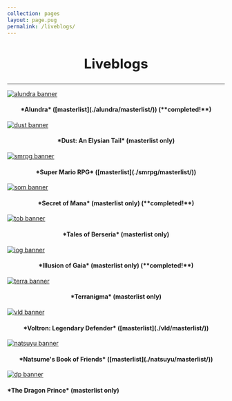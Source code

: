 ```yaml
---
collection: pages
layout: page.pug
permalink: /liveblogs/
---
```


<h2 style="text-align: center; font-size: 2.25em;">Liveblogs</h2>

---

[<img src="" alt="alundra banner" class="banner" />](./alundra/)
<h4 style="text-align: center;">*Alundra* ([masterlist](./alundra/masterlist/)) (**completed!**)</h4>


[<img src="" alt="dust banner" class="banner" />](./dust/masterlist/)
<h4 style="text-align: center;">*Dust: An Elysian Tail* (masterlist only)</h4>


[<img src="" alt="smrpg banner" class="banner" />](./smrpg/)
<h4 style="text-align: center;">*Super Mario RPG* ([masterlist](./smrpg/masterlist/))</h4>


[<img src="" alt="som banner" class="banner" />](./som/masterlist/)
<h4 style="text-align: center;">*Secret of Mana* (masterlist only) (**completed!**)</h4>


[<img src="" alt="tob banner" class="banner" />](./tob/masterlist/)
<h4 style="text-align: center;">*Tales of Berseria* (masterlist only)</h4>


[<img src="" alt="iog banner" class="banner" />](./iog/masterlist/)
<h4 style="text-align: center;">*Illusion of Gaia* (masterlist only) (**completed!**)</h4>


[<img src="" alt="terra banner" class="banner" />](./terra/masterlist)
<h4 style="text-align: center;">*Terranigma* (masterlist only)</h4>


[<img src="" alt="vld banner" class="banner" />](./vld/)
<h4 style="text-align: center;">*Voltron: Legendary Defender* ([masterlist](./vld/masterlist/))</h4>


[<img src="" alt="natsuyu banner" class="banner" />](./natsuyu/)
<h4 style="text-align: center;">*Natsume's Book of Friends* ([masterlist](./natsuyu/masterlist/))</h4>


[<img src="" alt="dp banner" class="banner" />](./dp/masterlist/)
<h4 class="entry-partination" markdown="1">*The Dragon Prince* (masterlist only)</h4>